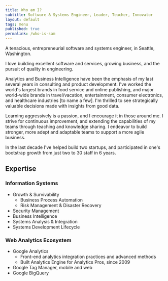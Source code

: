 ```yaml
---
title: Who am I?
subtitle: Software & Systems Engineer, Leader, Teacher, Innovator
layout: default
tags: menu
published: true
permalink: /who-is-sam
---
```


A tenacious, entrepreneurial software and systems engineer, in Seattle, Washington.

I love building excellent software and services, growing business, and the pursuit of quality in engineering.

Analytics and Business Intelligence have been the emphasis of my last several years in consulting and product development. I've worked the world's largest brands in food service and online publishing, and major world-wide brands in travel/vacation, entertainment, consumer electronics, and healthcare industries [to name a few]. I'm thrilled to see strategically valuable decisions made with insights from good data.

Learning aggressively is a passion, and I encourage it in those around me. I strive for continuous improvement, and extending the capabilities of my teams through teaching and knowledge sharing. I endeavor to build stronger, more adept and adaptable teams to support a more agile business.

In the last decade I've helped build two startups, and participated in one's bootstrap growth from just two to 30 staff in 6 years.

## Expertise

### Information Systems
- Growth & Survivability
    - Business Process Automation
    - Risk Management & Disaster Recovery
- Security Management
- Business Intelligence
- Systems Analysis & Integration
- Systems Development Lifecycle

### Web Analytics Ecosystem
- Google Analytics
    - Front-end analytics integration practices and advanced methods
    - Built Analytics Engine for Analytics Pros, since 2009
- Google Tag Manager, mobile and web
- Google BigQuery
